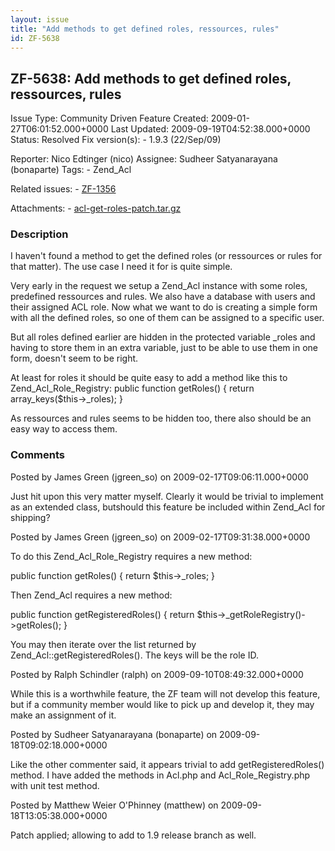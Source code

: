 ```yaml
---
layout: issue
title: "Add methods to get defined roles, ressources, rules"
id: ZF-5638
---
```


ZF-5638: Add methods to get defined roles, ressources, rules
------------------------------------------------------------

 Issue Type: Community Driven Feature Created: 2009-01-27T06:01:52.000+0000 Last Updated: 2009-09-19T04:52:38.000+0000 Status: Resolved Fix version(s): - 1.9.3 (22/Sep/09)
 
 Reporter:  Nico Edtinger (nico)  Assignee:  Sudheer Satyanarayana (bonaparte)  Tags: - Zend\_Acl
 
 Related issues: - [ZF-1356](/issues/browse/ZF-1356)
 
 Attachments: - [acl-get-roles-patch.tar.gz](/issues/secure/attachment/12225/acl-get-roles-patch.tar.gz)
 
### Description

I haven't found a method to get the defined roles (or ressources or rules for that matter). The use case I need it for is quite simple.

Very early in the request we setup a Zend\_Acl instance with some roles, predefined ressources and rules. We also have a database with users and their assigned ACL role. Now what we want to do is creating a simple form with all the defined roles, so one of them can be assigned to a specific user.

But all roles defined earlier are hidden in the protected variable \_roles and having to store them in an extra variable, just to be able to use them in one form, doesn't seem to be right.

At least for roles it should be quite easy to add a method like this to Zend\_Acl\_Role\_Registry: public function getRoles() { return array\_keys($this->\_roles); }

As ressources and rules seems to be hidden too, there also should be an easy way to access them.

 

 

### Comments

Posted by James Green (jgreen\_so) on 2009-02-17T09:06:11.000+0000

Just hit upon this very matter myself. Clearly it would be trivial to implement as an extended class, butshould this feature be included within Zend\_Acl for shipping?

 

 

Posted by James Green (jgreen\_so) on 2009-02-17T09:31:38.000+0000

To do this Zend\_Acl\_Role\_Registry requires a new method:

public function getRoles() { return $this->\_roles; }

Then Zend\_Acl requires a new method:

public function getRegisteredRoles() { return $this->\_getRoleRegistry()->getRoles(); }

You may then iterate over the list returned by Zend\_Acl::getRegisteredRoles(). The keys will be the role ID.

 

 

Posted by Ralph Schindler (ralph) on 2009-09-10T08:49:32.000+0000

While this is a worthwhile feature, the ZF team will not develop this feature, but if a community member would like to pick up and develop it, they may make an assignment of it.

 

 

Posted by Sudheer Satyanarayana (bonaparte) on 2009-09-18T09:02:18.000+0000

Like the other commenter said, it appears trivial to add getRegisteredRoles() method. I have added the methods in Acl.php and Acl\_Role\_Registry.php with unit test method.

 

 

Posted by Matthew Weier O'Phinney (matthew) on 2009-09-18T13:05:38.000+0000

Patch applied; allowing to add to 1.9 release branch as well.

 

 